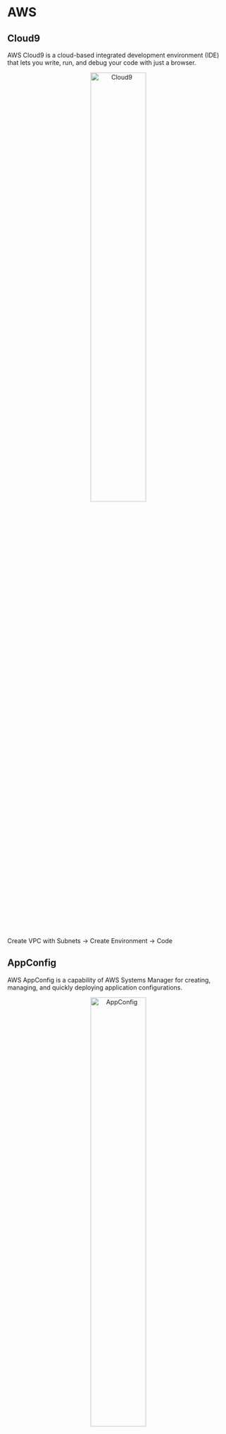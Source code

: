 # AWS

## Cloud9

AWS Cloud9 is a cloud-based integrated development environment (IDE) that lets you write, run, and debug your code with just a browser.

<p align="center">
<img src="https://d1.awsstatic.com/product-marketing/Tulip/AWS_Cloud9_Asset01_R3_P.22c006faf1258710ffbdd756ec83ea97449e9da3.png" alt="Cloud9" style="width:50%;"/>
</p>

<!-- https://www.itprotoday.com/sites/itprotoday.com/files/styles/article_featured_retina/public/cloud9_collab-1_0.png?itok=dXnKBZQu -->

Create VPC with Subnets -> Create Environment -> Code

## AppConfig

AWS AppConfig is a capability of AWS Systems Manager for creating, managing, and quickly deploying application configurations.

<p align="center">
<img src="https://d2908q01vomqb2.cloudfront.net/972a67c48192728a34979d9a35164c1295401b71/2021/03/12/appconfig-arch-resized.png" alt="AppConfig" style="width:50%;"/>
</p>

## App Runner

AWS App Runner is a fully managed container application service that lets you build, deploy, and run containerized web applications and API services without prior infrastructure or container experience.

<p align="center">
<img src="https://d2908q01vomqb2.cloudfront.net/fe2ef495a1152561572949784c16bf23abb28057/2022/02/08/Architecture.png" alt="App Runner" style="width:50%;"/>
</p>

## Building Modern Python Applications on AWS

<a href="https://www.coursera.org/learn/building-modern-python-applications-on-aws">[Course]</a>

Amazon API Gateway for serverless API hosting, AWS Lambda for serverless computing, Amazon Cognito for serverless authentication and much more!


